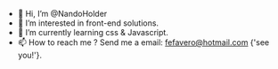 - 👋 Hi, I’m @NandoHolder
- 👀 I’m interested in front-end solutions.
- 🌱 I’m currently learning css & Javascript.
- 📫 How to reach me ? Send me a email: fefavero@hotmail.com {'see you!'}.
<!---
NandoHolder/NandoHolder is a ✨ special ✨ repository because its `README.md` (this file) appears on your GitHub profile.
You can click the Preview link to take a look at your changes.
--->
